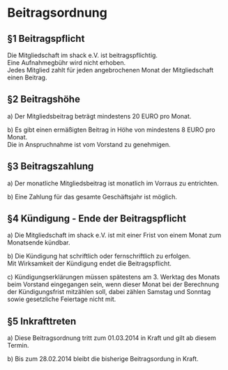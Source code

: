 # Beitragsordnung

## §1 Beitragspflicht
Die Mitgliedschaft im shack e.V. ist beitragspflichtig.  
Eine Aufnahmegbühr wird nicht erhoben.  
Jedes Mitglied zahlt für jeden angebrochenen Monat der Mitgliedschaft einen Beitrag.

## §2 Beitragshöhe
a) Der Mitgliedsbeitrag beträgt mindestens 20 EURO pro Monat.  
  
b) Es gibt einen ermäßigten Beitrag in Höhe von mindestens 8 EURO pro Monat.  
Die in Anspruchnahme ist vom Vorstand zu genehmigen.

## §3 Beitragszahlung
a) Der monatliche Mitgliedsbeitrag ist monatlich im Vorraus zu entrichten.  
  
b) Eine Zahlung für das gesamte Geschäftsjahr ist möglich.

## §4 Kündigung - Ende der Beitragspflicht
a) Die Mitgliedschaft im shack e.V. ist mit einer Frist von einem Monat zum Monatsende kündbar.  
  
b) Die Kündigung hat schriftlich oder fernschriftlich zu erfolgen.  
Mit Wirksamkeit der Kündigung endet die Beitragspflicht.  
  
c) Kündigungserklärungen müssen spätestens am 3. Werktag des Monats beim Vorstand eingegangen sein, wenn dieser Monat bei der Berechnung der Kündigungsfrist mitzählen soll, dabei zählen Samstag und Sonntag sowie gesetzliche Feiertage nicht mit.

## §5 Inkrafttreten
a) Diese Beitragsordnung tritt zum 01.03.2014 in Kraft und gilt ab diesem Termin.  
  
b) Bis zum 28.02.2014 bleibt die bisherige Beitragsordung in Kraft.
